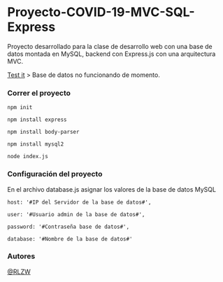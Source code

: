# Proyecto-COVID-19-MVC-SQL-Express
Proyecto desarrollado para la clase de desarrollo web con una base de datos montada en MySQL, backend con Express.js con una arquitectura MVC.

[Test it](https://covid-corona-19.herokuapp.com/) > Base de datos no funcionando de momento.

### Correr el proyecto
`npm init`

`npm install express`

`npm install body-parser`

`npm install mysql2`

`node index.js`

### Configuración del proyecto
En el archivo database.js asignar los valores de la base de datos MySQL

`host: '#IP del Servidor de la base de datos#',`

`user: '#Usuario admin de la base de datos#',`

`password: '#Contraseña base de datos#',`

`database: '#Nombre de la base de datos#'`


### Autores
[@RLZW](https://github.com/RLZW)
